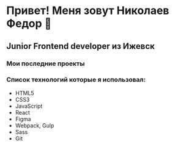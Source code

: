 # Привет! Меня зовут Николаев Федор 👋
## Junior Frontend developer из Ижевск
### Мои последние проекты

### Список технологий которые я использовал:
- HTML5
- CSS3
- JavaScript
- React
- Figma
- Webpack, Gulp
- Sass
- Git

<!--
**nikolaevfo/nikolaevfo** is a ✨ _special_ ✨ repository because its `README.md` (this file) appears on your GitHub profile.

Here are some ideas to get you started:

- 🔭 I’m currently working on ...
- 🌱 I’m currently learning ...
- 👯 I’m looking to collaborate on ...
- 🤔 I’m looking for help with ...
- 💬 Ask me about ...
- 📫 How to reach me: ...
- 😄 Pronouns: ...
- ⚡ Fun fact: ...
-->
